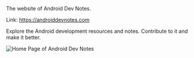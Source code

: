 The website of Android Dev Notes.

Link: https://androiddevnotes.com

Explore the Android development resources and notes. Contribute to it and make it better.

![Home Page of Android Dev Notes](https://storage.androiddevnotes.com/api/raw/?path=/assets/3/4x1.png)
